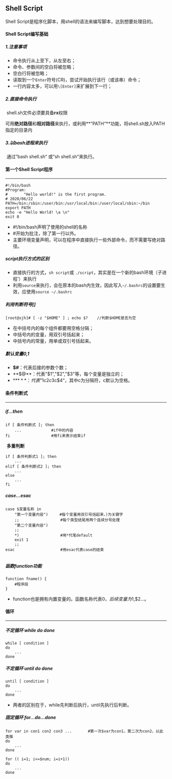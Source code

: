 ## Shell Script

Shell Script是程序化脚本，用shell的语法来编写脚本，达到想要处理目的。

#### Shell Script编写基础

##### 1.注意事项

- 命令执行从上至下，从左至右；
- 命令、参数间的空白将被忽略；
- 空白行将被忽略；
- 读取到一个`Enter`符号(CR)，尝试开始执行该行（或该串）命令；
- 一行内容太多，可以用`\[Enter]`来扩展到下一行；



##### 2.直接命令执行

​	shell.sh文件必须要具备**rx**权限

​	可用**绝对路径**和**相对路径**来执行，或利用**”PATH“**功能，将shell.sh放入PATH指定的目录内



##### 3.以bash进程来执行

​	 通过”bash shell.sh“ 或”sh shell.sh“来执行。



#### 第一个Shell Script程序

------

```shell
#!/bin/bash							
#Program:							
#		"Hello world!" is the first program.
# 2020/06/22
PATH=/bin:/sbin:/user/bin:/usr/local/bin:/user/local/sbin:~/bin
export PATH
echo -e "Hello World! \a \n"
exit 0
```

- #!/bin/bash声明了使用的shell的名称
- #开始为批注，除了第一行以外。
- 主要环境变量声明，可以在程序中直接执行一些外部命令，而不需要写绝对路径。



##### script执行方式的区别

- 直接执行的方式，`sh script`或 `./script`，其实是在一个新的bash环境（子进程‘）来执行
- 利用`source`来执行，会在原本的bash内生效，因此写入`~/.bashrc`的设置要生效，应使用`source ~/.bashrc`



##### 利用判断符号[]

```
[root@xjh]# [ -z "$HOME" ] ; echo $?	//判断$HOME是否为空
```

- 在中括号内的每个组件都要用空格分隔；
- 中括号内的变量，用双引号括起来；
- 中括号内的常量，用单或双引号括起来。



##### 默认变量$0,$1

- **$#**：代表后接的参数个数；
- **$@**：代表"$1","$2","$3"等，每个变量是独立的；
- **$***：代表”$1c$2c$3c$4“，其中c为分隔符，c默认为空格。



#### 条件判断式

------

##### if...then

```shell
if [ 条件判断式 ]; then
	...				#if中的内容
fi					#用fi来表示结束if
```

​    **多重判断**

```shell
if [ 条件判断式1 ]; then
	...
elif [ 条件判断式2 ]; then
	...
else
	...
fi
```



##### case...esac

```shell
case $变量名称 in
	"第一个变量内容")	   #每个变量用双引号括起来，)为关键字
	;;				    #每个类型结尾用两个连续分号处理
	"第二个变量内容")
	;;
	*)					#用*代笔default
	exit 1
	;;
esac					#用esac代表case的结束
	
```



##### 函数function功能

```shell
function fname() {
	#程序段
}
```

- function也是拥有内置变量的。函数名称代表$0，后续变量为$1,$2...。


#### 循环

------

##### 不定循环 while do done

```shell
while [ condition ] 
do
	...
done
```

##### 不定循环 until do done

```shell
until [ condition ]
do
	...
done
```

- 两者的区别在于，while先判断后执行，until先执行后判断。

##### 固定循环 for...do...done

```shell
for var in con1 con2 con3 ...		#第一次$var为con1，第二次为con2，以此类推
do
	...
done
```

```shell
for (( i=1; i<=$num; i=i+1))
do
	...
done
```

